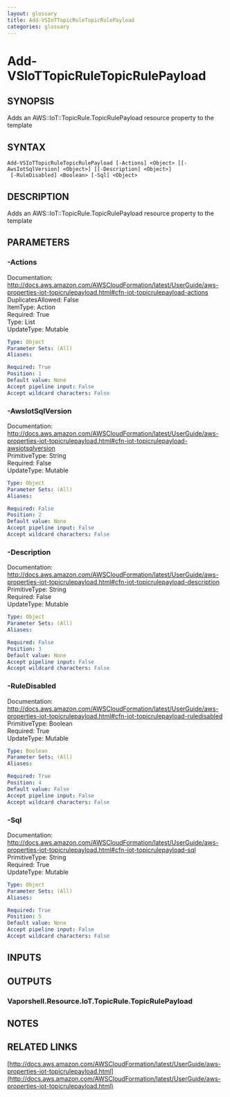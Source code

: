 ```yaml
---
layout: glossary
title: Add-VSIoTTopicRuleTopicRulePayload
categories: glossary
---
```


# Add-VSIoTTopicRuleTopicRulePayload

## SYNOPSIS
Adds an AWS::IoT::TopicRule.TopicRulePayload resource property to the template

## SYNTAX

```
Add-VSIoTTopicRuleTopicRulePayload [-Actions] <Object> [[-AwsIotSqlVersion] <Object>] [[-Description] <Object>]
 [-RuleDisabled] <Boolean> [-Sql] <Object>
```

## DESCRIPTION
Adds an AWS::IoT::TopicRule.TopicRulePayload resource property to the template

## PARAMETERS

### -Actions
Documentation: http://docs.aws.amazon.com/AWSCloudFormation/latest/UserGuide/aws-properties-iot-topicrulepayload.html#cfn-iot-topicrulepayload-actions    
DuplicatesAllowed: False    
ItemType: Action    
Required: True    
Type: List    
UpdateType: Mutable

```yaml
Type: Object
Parameter Sets: (All)
Aliases: 

Required: True
Position: 1
Default value: None
Accept pipeline input: False
Accept wildcard characters: False
```

### -AwsIotSqlVersion
Documentation: http://docs.aws.amazon.com/AWSCloudFormation/latest/UserGuide/aws-properties-iot-topicrulepayload.html#cfn-iot-topicrulepayload-awsiotsqlversion    
PrimitiveType: String    
Required: False    
UpdateType: Mutable

```yaml
Type: Object
Parameter Sets: (All)
Aliases: 

Required: False
Position: 2
Default value: None
Accept pipeline input: False
Accept wildcard characters: False
```

### -Description
Documentation: http://docs.aws.amazon.com/AWSCloudFormation/latest/UserGuide/aws-properties-iot-topicrulepayload.html#cfn-iot-topicrulepayload-description    
PrimitiveType: String    
Required: False    
UpdateType: Mutable

```yaml
Type: Object
Parameter Sets: (All)
Aliases: 

Required: False
Position: 3
Default value: None
Accept pipeline input: False
Accept wildcard characters: False
```

### -RuleDisabled
Documentation: http://docs.aws.amazon.com/AWSCloudFormation/latest/UserGuide/aws-properties-iot-topicrulepayload.html#cfn-iot-topicrulepayload-ruledisabled    
PrimitiveType: Boolean    
Required: True    
UpdateType: Mutable

```yaml
Type: Boolean
Parameter Sets: (All)
Aliases: 

Required: True
Position: 4
Default value: False
Accept pipeline input: False
Accept wildcard characters: False
```

### -Sql
Documentation: http://docs.aws.amazon.com/AWSCloudFormation/latest/UserGuide/aws-properties-iot-topicrulepayload.html#cfn-iot-topicrulepayload-sql    
PrimitiveType: String    
Required: True    
UpdateType: Mutable

```yaml
Type: Object
Parameter Sets: (All)
Aliases: 

Required: True
Position: 5
Default value: None
Accept pipeline input: False
Accept wildcard characters: False
```

## INPUTS

## OUTPUTS

### Vaporshell.Resource.IoT.TopicRule.TopicRulePayload

## NOTES

## RELATED LINKS

[http://docs.aws.amazon.com/AWSCloudFormation/latest/UserGuide/aws-properties-iot-topicrulepayload.html](http://docs.aws.amazon.com/AWSCloudFormation/latest/UserGuide/aws-properties-iot-topicrulepayload.html)

